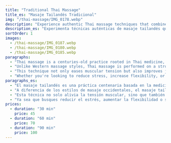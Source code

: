 ```yaml
---
title: "Traditional Thai Massage"
title_es: "Masaje Tailandés Tradicional"
img: "/thai-massage/IMG_0178.webp"
description: "Experience authentic Thai massage techniques that combine acupressure, stretching, and energy work for deep relaxation and renewal."
description_es: "Experimenta técnicas auténticas de masaje tailandés que combinan acupresión, estiramientos y trabajo energético para una profunda relajación y renovación."
sortOrder: 1
images:
  - /thai-massage/IMG_0187.webp
  - /thai-massage/IMG_0180.webp
  - /thai-massage/IMG_0185.webp
paragraphs:
  - "Thai massage is a centuries-old practice rooted in Thai medicine, designed to realign the body, boost energy flow, and relieve tension through a unique combination of assisted stretching, gentle pressure, and mindful breathing."
  - "Unlike Western massage styles, Thai massage is performed on a strong stable bed, and clients remain fully clothed in comfortable attire. During the session, the therapist uses their hands, elbows, knees, and even feet to apply rhythmic pressure and guide your body through a series of yoga-like stretches."
  - "This technique not only eases muscular tension but also improves joint mobility, posture, and internal balance. It's especially beneficial for people with sedentary lifestyles, athletes, or anyone seeking both physical and mental rejuvenation."
  - "Whether you're looking to reduce stress, increase flexibility, or simply indulge in a moment of self-care, Traditional Thai Massage offers a deeply restorative experience for body and mind."
paragraphs_es:
  - "El masaje tailandés es una práctica centenaria basada en la medicina tailandesa, diseñada para realinear el cuerpo, aumentar el flujo de energía y aliviar la tensión mediante una combinación única de estiramientos asistidos, presión suave y respiración consciente."
  - "A diferencia de los estilos de masaje occidentales, el masaje tailandés se realiza sobre una cama estable y resistente, y los clientes permanecen completamente vestidos con ropa cómoda. Durante la sesión, el terapeuta utiliza sus manos, codos, rodillas e incluso pies para aplicar presión rítmica y guiar tu cuerpo a través de una serie de estiramientos similares al yoga."
  - "Esta técnica no solo alivia la tensión muscular, sino que también mejora la movilidad articular, la postura y el equilibrio interno. Es especialmente beneficiosa para personas con estilos de vida sedentarios, deportistas o cualquiera que busque rejuvenecimiento físico y mental."
  - "Ya sea que busques reducir el estrés, aumentar la flexibilidad o simplemente disfrutar de un momento de autocuidado, el Masaje Tailandés Tradicional ofrece una experiencia profundamente restauradora para cuerpo y mente."
prices:
  - duration: "30 min"
    price: 45
  - duration: "60 min"
    price: 70
  - duration: "90 min"
    price: 100
---
```

